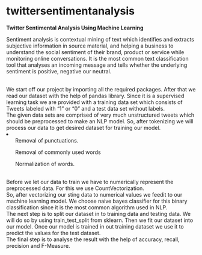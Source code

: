 # twittersentimentanalysis
<b>**Twitter Sentimental Analysis Using Machine Learning**</b>
<br>
<p>Sentiment analysis is contextual mining of text which identifies and extracts subjective information in source material, and helping a business to understand the social sentiment of their brand, product or service while monitoring online conversations.
It is the most common text classification tool that analyses an incoming message and tells whether the underlying sentiment is positive, negative our neutral.</p>
<br>
We start off our project by importing all the required packages.
After that we read our dataset with the help of pandas library.
Since it is a supervised learning task we are provided with a training data set which consists of Tweets labeled with “1” or “0” and a test data set without labels.
<br>
The given data sets are comprised of very much unstructured tweets which should be preprocessed to make an NLP model. So, after tokenizing we will process our data to get desired dataset for training our model.
<br>
<li>
	<ul>Removal of punctuations.</ul>
	<ul>Removal of commonly used words</ul>
	<ul>Normalization of words.</ul>
</li>
<br>
Before we let our data to train we have to numerically represent the preprocessed data. For this we use CountVectorization.
<br>
So, after vectorizing our sting data to numerical values we feedit to our machine learning model.
We choose naive bayes classifier for this binary classification since it is the most common algorithm used in NLP.
<br>
The next step is to split our dataset in to training data and testing data. We will do so by using train_test_split from sklearn. Then we fit our dataset into our model. Once our model is trained in out training dataset we use it to predict the values for the test dataset.
<br>
The final step is to analyse the result with the help of accuracy, recall, precision and F-Measure. 
